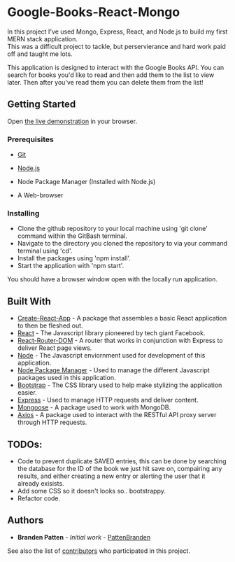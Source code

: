 # Google-Books-React-Mongo

In this project I've used Mongo, Express, React, and Node.js to build my first MERN stack application.<br>
This was a difficult project to tackle, but perservierance and hard work paid off and taught me lots.<br>

This application is designed to interact with the Google Books API. You can search for books you'd like to read and then add them to the list to view later. Then after you've read them you can delete them from the list!

## Getting Started

Open [the live demonstration](https://google-books-react-bp.herokuapp.com/) in your browser.

### Prerequisites

* [Git](https://gitforwindows.org/)

* [Node.js](Nodejs.org)

* Node Package Manager (Installed with Node.js)

* A Web-browser


### Installing

* Clone the github repository to your local machine using 'git clone' command within the GitBash terminal.
* Navigate to the directory you cloned the repository to via your command terminal using 'cd'.
* Install the packages using 'npm install'.
* Start the application with 'npm start'.

You should have a browser window open with the locally run application.

## Built With

* [Create-React-App](https://reactjs.org/docs/create-a-new-react-app.html) - A package that assembles a basic React application to then be fleshed out.
* [React](https://www.npmjs.com/package/react) - The Javascript library pioneered by tech giant Facebook.
* [React-Router-DOM](https://www.npmjs.com/package/react-router-dom) - A router that works in conjunction with Express to deliver React page views.
* [Node](Nodejs.org) - The Javascript enviornment used for development of this application.
* [Node Package Manager](https://www.npmjs.com/) - Used to manage the different Javascript packages used in this application.
* [Bootstrap](https://getbootstrap.com/) - The CSS library used to help make stylizing the application easier.
* [Express](https://www.npmjs.com/package/express) - Used to manage HTTP requests and deliver content.
* [Mongoose](https://www.npmjs.com/package/mongoose) - A package used to work with MongoDB.
* [Axios](https://www.npmjs.com/package/axios) - A package used to interact with the RESTful API proxy server through HTTP requests.

## TODOs: 
* Code to prevent duplicate SAVED entries, this can be done by searching the database for the ID of the book we just hit save on, compairing any results, and either creating a new entry or alerting the user that it already exisists.<br>
* Add some CSS so it doesn't looks so.. bootstrappy.<br>
* Refactor code.


## Authors

* **Branden Patten** - *Initial work* - [PattenBranden](https://github.com/pattenbranden)

See also the list of [contributors](https://github.com/pattenbranden/react-books/graphs/contributors) who participated in this project.
